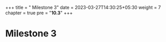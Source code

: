 +++
title = " Milestone 3"
date = 2023-03-27T14:30:25+05:30
weight = 7
chapter = true
pre = "<b>10.3</b>"
+++

# Milestone 3
